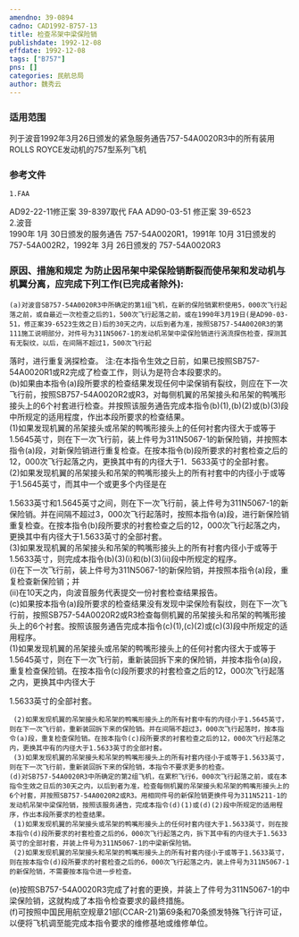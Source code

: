 ```yaml
---
amendno: 39-0894  
cadno: CAD1992-B757-13  
title: 检查吊架中梁保险销  
publishdate: 1992-12-08  
effdate: 1992-12-08  
tags: ["B757"]  
pns: []  
categories: 民航总局  
author: 魏秀云  
---
```

  
### 适用范围  
列于波音1992年3月26日颁发的紧急服务通告757-54A0020R3中的所有装用ROLLS ROYCE发动机的757型系列飞机  
  
<!--more-->  
### 参考文件  
    1.FAA  
AD92-22-11修正案 39-8397取代 FAA AD90-03-51 修正案 39-6523  
    2.波音  
1990年 1月 30日颁发的服务通告 757-54A0020R1，1991年 10月 31日颁发的 757-54A002R2，1992年 3月 26日颁发的 757-54A0020R3  
  
### 原因、措施和规定 为防止因吊架中梁保险销断裂而使吊架和发动机与机翼分离，应完成下列工作(已完成者除外):  
    (a)对波音SB757-54A0020R3中所确定的第1组飞机，在新的保险销累积使用5，000次飞行起落之前，或自最近一次检查之后的1，500次飞行起落之前，或在1990年3月19日(是AD90-03-51，修正案39-6523生效之日)后的30天之内，以后到者为准，按照SB757-54A0020R3的第111施工说明部分，对件号为311N5067-1的发动机吊架中梁保险销进行涡流探伤检查，探测其有无裂纹，以后，在间隔不超过1，500次飞行起  
  
落时，进行重复涡探检查。 注:在本指令生效之日前，如果已按照SB757-54A0020R1或R2完成了检查工作，则认为是符合本段要求的。  
(b)如果由本指令(a)段所要求的检查结果发现任何中梁保销有裂纹，则应在下一次飞行前，按照SB757-54A0020R2或R3，对每侧机翼的吊架接头和吊架的鸭嘴形接头上的6个衬套进行检查。并按照该服务通告完成本指令(b)(1),(b)(2)或(b)(3)段中所规定的适用程度，作出本段所要求的检查结果。  
     (1)如果发现机翼的吊架接头或吊架的鸭嘴形接头上的任何衬套内径大于或等于1.5645英寸，则在下一次飞行前，装上件号为311N5067-1的新保险销，并按照本指令(a)段，对新保险销进行重复检查。在按本指令(b)段所要求的衬套检查之后的12，000次飞行起落之内，更换其中有的内径大于1．5633英寸的全部衬套。  
     (2)如果发现机翼的吊架接头和吊架的鸭嘴形接头上的所有衬套中的内径小于或等于1.5645英寸，而其中一个或更多个内径是在  
  
1.5633英寸和1.5645英寸之间，则在下一次飞行前，装上件号为311N5067-1的新保险销。并在间隔不超过3，000次飞行起落时，按照本指令(a)段，进行新保险销重复检查。在按本指令(b)段所要求的衬套检查之后的12，000次飞行起落之内，更换其中有内径大于1.5633英寸的全部衬套。  
     (3)如果发现机翼的吊架接头和吊架的鸭嘴形接头上的所有衬套内径小于或等于1.5633英寸，则完成本指令(b)(3)(i)和(b)(3)(ii)段中所规定的程序。  
      (i)在下一次飞行前，装上件号为311N5067-1的新保险销，并按照本指令(a)段，重复检查新保险销；并  
      (ii)在10天之内，向波音服务代表提交一份衬套检查结果报告。  
 (c)如果按本指令(a)段所要求的检查结果没有发现中梁保险有裂纹，则在下一次飞行前，按照SB757-54A0020R2或R3检查每侧机翼的吊架接头和吊架的鸭嘴形接头上的6个衬套。按照该服务通告完成本指令(c)(1),(c)(2)或(c)(3)段中所规定的适用程序。  
     (1)如果发现机翼的吊架接头或吊架的鸭嘴形接头上的任何衬套内径大于或等于1.5645英寸，则在下一次飞行前，重新装回拆下来的保险销，并按本指令(a)段，重复检查保险销。在按本指令(c)段所要求的衬套检查之后的12，000次飞行起落之内，更换其中内径大于  
  
1.5633英寸的全部衬套。  
  
     (2)如果发现机翼的吊架接头和吊架的鸭嘴形接头上的所有衬套中有的内径小于1.5645英寸，则在下一次飞行前，重新装回拆下来的保险销。并在间隔不超过3，000次飞行起落时，按本指令(a)段，重复检查保险销。在按本指令(c)段所要求的衬套检查之后的12，000次飞行起落之内，更换其中有的内径大于1.5633英寸的全部衬套。  
     (3)如果发现机翼的吊架接头和吊架的鸭嘴形接头上的所有衬套内径小于或等于1.5633英寸，则在下一次飞行前，重新装回拆下来的保险销，本指令不要求更多的检查。  
    (d)对SB757-54A0020R3中所确定的第2组飞机，在累积飞行6，000次飞行起落之前，或在本指令生效之日后的30天之内，以后到者为准，检查每侧机翼的吊架接头和吊架的鸭嘴形接头上的6个衬套，并按照SB757-54A0020R2或R3。用相同件号的新保险销更换件号为311N5211-1的发动机吊架中梁保险销，按照该服务通告，完成本指令(d)(1)或(d)(2)段中所规定的适用程序，作出本段所要求的检查结果。  
     (1)如果发现机翼的吊架接头或吊架的鸭嘴形接头上的任何衬套内径大于1.5633英寸，则在按本指令(d)段所要求的衬套检查之后的6，000次飞行起落之内，拆下其中有的内径大于1.5633英寸的全部衬套，并装上件号为311N5067-1的中梁新保险销。  
     (2)如果发现机翼的吊架接头和吊架的鸭嘴形接头上的所有衬套内径小于或等于1.5633英寸，则在按本指令(d)段所要求的衬套检查之后的6，000次飞行起落之内，装上件号为311N5067-1的新保险销，不需要按本指令进一步检查。  
(e)按照SB757-54A0020R3完成了衬套的更换，并装上了件号为311N5067-1的中梁保险销，这就构成了本指令检查要求的最终措施。  
(f)可按照中国民用航空规章21部(CCAR-21)第69条和70条颁发特殊飞行许可证，以便将飞机调至能完成本指令要求的维修基地或维修单位。  
  
